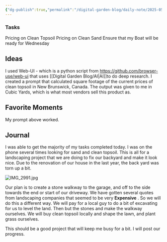 ```yaml
---
{"dg-publish":true,"permalink":"/digital-garden-blog/daily-note/2025-05-12/","tags":["#dailynote"]}
---
```


### Tasks
Pricing on Clean Topsoil
Pricing on Clean Sand
Ensure that my Boat will be ready for Wednesday

## Ideas
I used Web-UI - which is a python script from https://github.com/browser-use/web-ui that uses [[Digital Garden Blog/AI\|AI]]to do deep research. I created a prompt that calculated square footage of the current prices of clean topsoil in New Brunswick, Canada. The output was given to me in Cubic Yards, which is what most vendors sell this product as. 
## Favorite Moments
My prompt above worked.
## Journal

I was able to get the majority of my tasks completed today. I was on the phone several times looking for sand and clean topsoil. This is all for a landscaping project that we are doing to fix our backyard and make it look nice. Due to the renovation of our house in the last year, the back yard was torn up a bit.

![IMG_2991.jpg](/img/user/_attachments/IMG_2991.jpg)

Our plan is to create a stone walkway to the garage, and off to the side towards the end or start of our driveway. We have gotten several quotes from landscaping companies that seemed to be very **Expensive** . So we will do this a different way. We will pay for a local guy to do a bit of excavating for us to level the land. Then but the stones and make the walkway ourselves. We will buy clean topsoil locally and shape the lawn, and plant grass ourselves.

This should be a good project that will keep me busy for a bit. I will post our progress.